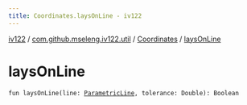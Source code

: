 ```yaml
---
title: Coordinates.laysOnLine - iv122
---
```


[iv122](../../index.md) / [com.github.mseleng.iv122.util](../index.md) / [Coordinates](index.md) / [laysOnLine](.)

# laysOnLine

`fun laysOnLine(line: `[`ParametricLine`](../-parametric-line/index.md)`, tolerance: Double): Boolean`